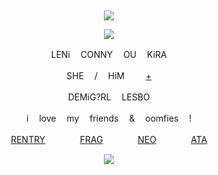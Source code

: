 &nbsp;
<div align="center">

![](https://komarev.com/ghpvc/?username=moidix&label=♡&color=624c4e&abbreviated=true)

![](https://upload-os-bbs.hoyolab.com/upload/2023/02/07/10642705/2bd3559bf4797872bf149a98ce3a36ae_2008224772383725720.gif)

LENi ㅤCONNY ㅤOU ㅤKiRA

SHE ㅤ/ ㅤHiM ㅤㅤ [+](https://pronouns.cc/@clinically)

DEMiG?RLㅤ LESBO

iㅤ love ㅤmy ㅤfriends ㅤ& ㅤoomfies ㅤ!

[RENTRY](https://rentry.co/wrecked) ㅤㅤㅤㅤ[FRAG](https://ask.absturztau.be/@death) ㅤㅤㅤㅤ[NEO](https://neospring.org/@malicemizer)ㅤㅤ ㅤㅤ[ATA](https://tojis.atabook.org)
 
![](https://spotify-github-profile.kittinanx.com/api/view.svg?uid=314mkicxlkkdu2xbfq5sn4qlspni&cover_image=false&theme=default&show_offline=false&background_color=121212&interchange=true&bar_color=d09951)
<div>
